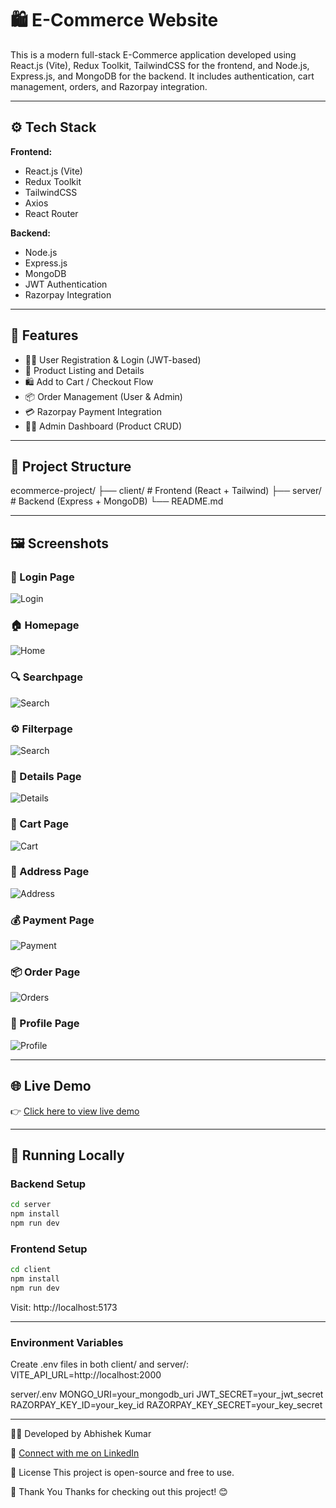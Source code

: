 # 🛍️ E-Commerce Website

This is a modern full-stack E-Commerce application developed using React.js (Vite), Redux Toolkit, TailwindCSS for the frontend, and Node.js, Express.js, and MongoDB for the backend. It includes authentication, cart management, orders, and Razorpay integration.

---

## ⚙️ Tech Stack

**Frontend:**
- React.js (Vite)
- Redux Toolkit
- TailwindCSS
- Axios
- React Router

**Backend:**
- Node.js
- Express.js
- MongoDB
- JWT Authentication
- Razorpay Integration

---

## 🚀 Features

- 🧑‍💻 User Registration & Login (JWT-based)
- 🛒 Product Listing and Details
- 🛍️ Add to Cart / Checkout Flow
- 📦 Order Management (User & Admin)
- 💳 Razorpay Payment Integration
- 🧑‍💼 Admin Dashboard (Product CRUD)

---

## 📁 Project Structure

ecommerce-project/ ├── client/ # Frontend (React + Tailwind) ├── server/ # Backend (Express + MongoDB) └── README.md

---

## 🖼️ Screenshots

### 🔑 Login Page
![Login](./images/login.png)

### 🏠 Homepage
![Home](./images/Home.png)

### 🔍 Searchpage
![Search](./images/search.png)

### ⚙️ Filterpage
![Search](./images/filter.png)

### 🔐 Details Page
![Details](./images/Details.png)

### 🛒 Cart Page
![Cart](./images/cart.png)

### 🏡 Address Page
![Address](./images/Address.png)

### 💰 Payment Page
![Payment](./images/payment.png)

### 📦 Order Page
![Orders](./images/order.png)

### 👤  Profile Page
![Profile](./images/profile.png)

---

## 🌐 Live Demo

👉 [Click here to view live demo](https://ecommerce-frontend-wh22.onrender.com/)

---

## 🧪 Running Locally

###  Backend Setup

```bash
cd server
npm install
npm run dev
```

### Frontend Setup
```bash
cd client
npm install
npm run dev
```
Visit: http://localhost:5173

---

### Environment Variables
Create .env files in both client/ and server/:
VITE_API_URL=http://localhost:2000

server/.env
MONGO_URI=your_mongodb_uri
JWT_SECRET=your_jwt_secret
RAZORPAY_KEY_ID=your_key_id
RAZORPAY_KEY_SECRET=your_key_secret

---

👨‍💻 Developed by
Abhishek Kumar

🔗 [Connect with me on LinkedIn](https://www.linkedin.com/in/abhishek-kumar193/)

📝 License
This project is open-source and free to use.

🙌 Thank You
Thanks for checking out this project! 😊